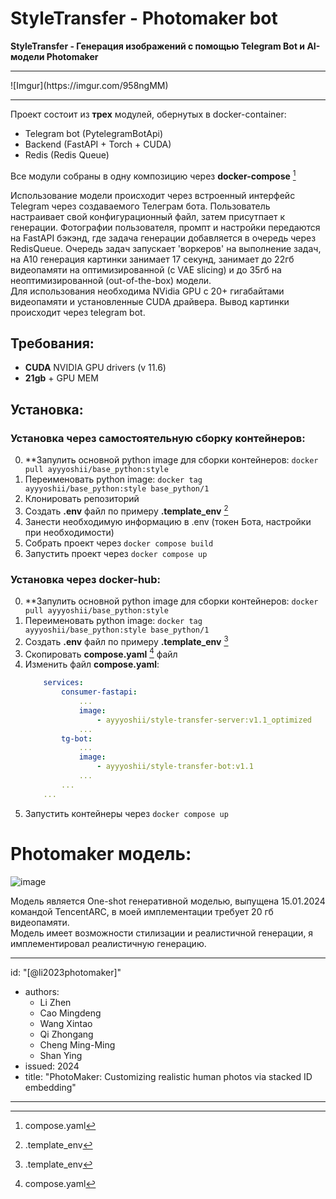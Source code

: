 # StyleTransfer - Photomaker bot
**StyleTransfer - Генерация изображений с помощью Telegram Bot и AI-модели Photomaker**
   
<hr></hr>
![Imgur](https://imgur.com/958ngMM)
<hr></hr>

Проект состоит из **трех** модулей, обернутых в docker-container:           

 - Telegram bot (PytelegramBotApi)     
 - Backend (FastAPI + Torch + CUDA)     
 - Redis (Redis Queue)     

Все модули собраны в одну композицию через **docker-compose** [^1]    

Использование модели происходит через встроенный интерфейс Telegram через создаваемого Телеграм бота.  Пользователь настраивает свой
конфигурационный файл, затем присутпает к генерации. Фотографии пользователя, промпт и настройки передаются на FastAPI бэкэнд, где задача генерации
добавляется в очередь через RedisQueue. Очередь задач запускает 'воркеров' на выполнение задач, на А10 генерация картинки занимает 17 секунд,
занимает до 22гб видеопамяти на оптимизированной (с VAE slicing) и до 35гб на неоптимизированной (out-of-the-box) модели.   
Для использования необходима NVidia GPU c 20+ гигабайтами видеопамяти и установленные CUDA драйвера. Вывод картинки происходит через telegram bot. 


## Требования:

- **CUDA** NVIDIA GPU drivers (v 11.6)
- **21gb** + GPU MEM


## Установка:

### Установка через самостоятельную сборку контейнеров:

0. **Запулить основной python image для сборки контейнеров: <code>docker pull ayyyoshii/base_python:style</code>
1. Переименовать python image: <code>docker tag ayyyoshii/base_python:style base_python/1</code>
2. Клонировать репозиторий
3. Создать **.env** файл по примеру **.template_env** [^2]
4. Занести необходимую информацию в .env (токен Бота, настройки при необходимости)
5. Собрать проект через    <code>docker compose build</code> 
6. Запустить проект через    <code>docker compose up</code>


### Установка через docker-hub:

0. **Запулить основной python image для сборки контейнеров: <code>docker pull ayyyoshii/base_python:style</code>
1. Переименовать python image: <code>docker tag ayyyoshii/base_python:style base_python/1</code>
2. Создать **.env** файл по примеру **.template_env** [^2]
3. Скопировать **compose.yaml** [^1] файл 
4. Изменить файл **compose.yaml**:
    ```yaml
        services:
            consumer-fastapi:
                ...
                image:
                    - ayyyoshii/style-transfer-server:v1.1_optimized
                ...
            tg-bot:
                ...
                image:
                    - ayyyoshii/style-transfer-bot:v1.1
                ...
            ...
        ...
    ```
5. Запустить контейнеры через <code>docker compose up</code>

# Photomaker модель:

![image](https://camo.githubusercontent.com/c004ae7f537e0fc3a13da99577b79a4f3e354412d1af5c07ee54d51961f9e572/68747470733a2f2f63646e2d75706c6f6164732e68756767696e67666163652e636f2f70726f64756374696f6e2f75706c6f6164732f3632383561393133336162363634323137393135383934342f4259425a4e79666d4e346a424b427878743475787a2e6a706567)

Модель является One-shot генеративной моделью, выпущена 15.01.2024 командой TencentARC, в моей имплементации требует 20 гб видеопамяти.  
Модель имеет возможности стилизации и реалистичной генерации, я имплементировал реалистичную генерацию.  

---
id: "[@li2023photomaker]"
- authors:
  - Li Zhen
  - Cao Mingdeng
  - Wang Xintao
  - Qi Zhongang
  - Cheng Ming-Ming
  - Shan Ying
- issued: 2024
- title: "PhotoMaker: Customizing realistic human photos via stacked ID embedding"
---




[^1]:compose.yaml
[^2]:.template_env
